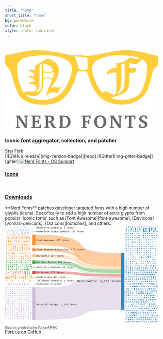 ```yaml
---
title: "home"
short_title: "home"
bg: purewhite
color: black
style: center container
---
```


<h1>
  <a href="https://github.com/ryanoasis/nerd-fonts">
    <img src="assets/img/nerd-fonts-logo.svg" alt="Nerd Fonts - Iconic font aggregator" />
  </a>
</h1>

### Iconic font aggregator, collection, and patcher
<div>
<a class="github-button" href="https://github.com/ryanoasis/nerd-fonts" data-icon="octicon-star" data-size="large" data-show-count="true" data-count-aria-label="# stargazers on GitHub" aria-label="Star Nerd Fonts on GitHub">Star</a>
<a class="github-button" href="https://github.com/ryanoasis/nerd-fonts/fork" data-icon="octicon-repo-forked" data-size="large" data-count-aria-label="# forks on GitHub" data-show-count="true" aria-label="Fork ryanoasis/nerd-fonts on GitHub">Fork</a>
</div>
<div class="container">
  <div class="full column nerd-font-badges" markdown="1">
  [![GitHub release][img-version-badge]][repo]&nbsp;[![Gitter][img-gitter-badge]][gitter] <a href="#downloads" title=""><img src="https://raw.githubusercontent.com/wiki/ryanoasis/nerd-fonts/images/faux-shield-badge-os-logos.svg?sanitize=true" alt="Nerd Fonts - OS Support"></a>
  </div>
</div>
<div class="container">
  <div class="full column nerd-font-buttons">
    <h3 class="inlineblock bg-blue text-white nerd-font-button">
      <i class="nf nf-fa-search"></i>
      <a href="/cheat-sheet" class="inlineblock">Icons</a>
    </h3>
    &nbsp;&nbsp;
    <h3 class="inlineblock bg-blue text-white nerd-font-button">
      <i class="nf nf-fa-download"></i>
      <a href="/font-downloads" class="inlineblock">Downloads</a>
    </h3>
  </div>
</div>
**Nerd Fonts** patches developer targeted fonts with a high number of glyphs (icons). Specifically to add a high number of extra glyphs from popular 'iconic fonts' such as [Font Awesome][font-awesome], [Devicons][vorillaz-devicons], [Octicons][octicons], and others.
<div class="container" markdown="0">
<a href="https://github.com/ryanoasis/nerd-fonts">
  <img src="assets/img/sankey-glyphs-combined-diagram.png" alt="Nerd Fonts Sankey Diagram" />
</a>
<div class="text-left"><small><sub><em>Diagram created using <a href="http://sankeymatic.com/" title="SankeyMATIC (BETA): A Sankey diagram builder for everyone">SankeyMATIC</a></em></sub></small></div>
</div>
<span id="forkongithub">
  <a href="{{ site.source_link }}">
    <i class="nf nf-fa-code_fork"></i> Fork us on GitHub <i class="nf nf-fa-heart ow"></i>
  </a>
</span>

<!--
Repo References
-->

[vim-devicons]:https://github.com/ryanoasis/vim-devicons "VimDevIcons Vim Plugin (external link) ➶"
[vorillaz-devicons]:http://vorillaz.github.io/devicons/
[font-awesome]:https://github.com/FortAwesome/Font-Awesome
[font-awesome-extension]:https://github.com/AndreLGava/font-awesome-extension
[octicons]:https://github.com/github/octicons
[font-linux]:https://github.com/Lukas-W/font-linux
[gabrielelana-pomicons]:https://github.com/gabrielelana/pomicons
[Seti-UI]:https://atom.io/themes/seti-ui
[ryanoasis-powerline-extra-symbols]:https://github.com/ryanoasis/powerline-extra-symbols
[wiki]:https://github.com/ryanoasis/nerd-fonts/wiki
[wiki-project-purpose]:https://github.com/ryanoasis/nerd-fonts/wiki/Project-Purpose
[repo]:https://github.com/ryanoasis/nerd-fonts
[gitter]:https://gitter.im/ryanoasis/nerd-fonts

<!--
Website References
-->

[website-iecpower]:http://unicodepowersymbol.com/

<!--
Link References
-->

[w-top]:https://github.com/ryanoasis/nerd-fonts/wiki/screenshots/v1.0.x/windows-pass-sm.png "Windows Compatibile"
[l-top]:https://github.com/ryanoasis/nerd-fonts/wiki/screenshots/v1.0.x/linux-pass-sm.png "Linux Compatibile"
[m-top]:https://github.com/ryanoasis/nerd-fonts/wiki/screenshots/v1.0.x/mac-pass-sm.png "macOS (OSX) Compatibile"

[badge-version]:http://badge.fury.io/gh/ryanoasis%2Fnerd-fonts
[badge-gitter]:https://gitter.im/ryanoasis/nerd-fonts?utm_source=badge&utm_medium=badge&utm_campaign=pr-badge&utm_content=badge

[img-version-badge]:https://img.shields.io/github/release/ryanoasis/nerd-fonts.svg?style=for-the-badge
[img-gitter-badge]:https://img.shields.io/gitter/room/nwjs/nw.js.svg?style=for-the-badge

[consolas]:https://www.microsoft.com/typography/fonts/family.aspx?FID=300
[input-mono]:http://input.fontbureau.com/download/
[pragmatapro]:http://www.fsd.it/shop/fonts/pragmatapro/

[release]:https://github.com/ryanoasis/nerd-fonts/releases/latest "Latest Release (external link) ➶"
